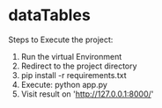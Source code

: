 # dataTables

Steps to Execute the project:

1) Run the virtual Environment
2) Redirect to the project directory
3) pip install -r requirements.txt
4) Execute: python app.py
5) Visit result on 'http://127.0.0.1:8000/'